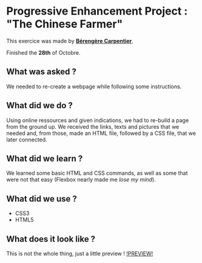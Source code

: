 # Progressive Enhancement Project : "The Chinese Farmer"

This exercice was made by [**Bérengère Carpentier**](https://github.com/carpentierberengere/ "GitHub Profile").

Finished the **28th** of Octobre.

## What was asked ? 

We needed to re-create a webpage while following some instructions. 

## What did we do ? 

Using online ressources and given indications, we had to re-build a page from the ground up. We received the links, texts and pictures that we needed and, from those, made an HTML file, followed by a CSS file, that we later connected. 

## What did we learn ?

We learned some basic HTML and CSS commands, as well as some that were not that easy (Flexbox nearly made me *lose my mind*).

## What did we use ? 

* CSS3
* HTML5

## What does it look like ? 

This is not the whole thing, just a little preview ! 
[!PREVIEW!](https://raw.githubusercontent.com/carpentierberengere/progressive-enhancement/main/preview.png)
